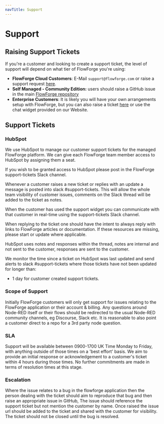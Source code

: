 ```yaml
---
navTitle: Support
---
```


# Support

## Raising Support Tickets

If you're a customer and looking to create a support ticket, the level of support will depend on what tier of FlowForge you're using:

- **FlowForge Cloud Customers**: E-Mail `support@flowforge.com` or raise a support request [here](/support).
- **Self Managed - Community Edition:** users should raise a GitHub issue in the main [FlowForge repository](https://github.com/flowforge/flowforge) 
- **Enterprise Customers**: It is likely you will have your own arrangements setup with FlowForge, but you can also raise a ticket [here](/support) or use the chat widget provided on our Website.

## Support Tickets

### HubSpot
We use HubSpot to manage our customer support tickets for the managed FlowForge platform. We can give each FlowForge team member access to HubSpot by assigning them a seat. 

If you wish to be granted access to HubSpot please post in the FlowForge support-tickets Slack channel.

Whenever a customer raises a new ticket or replies with an update a message is posted into slack #support-tickets.
This will allow the whole team visibility of customer issues, comments on the
Slack thread will be added to the ticket as notes.

When the customer has used the support widget you can communicate with that customer in real-time using the support-tickets Slack channel.

When replying to the ticket one should have the intent to always reply with links
to FlowForge articles or documentation. If these resources are missing, please
start or update where applicable.

HubSpot uses notes and responses within the thread, notes are internal and not sent to the customer, responses are sent to the customer.

We monitor the time since a ticket on HubSpot was last updated and send alerts to slack #support-tickets where those tickets have not been updated for longer than:

 - 1 day for customer created support tickets.

### Scope of Support

Initially FlowForge customers will only get support for issues relating to the
FlowForge application or their account & billing. Any questions around Node-RED
itself or their flows should be redirected to the usual Node-RED community
channels, eg Discourse, Slack etc. It is reasonable to also point a customer 
direct to a repo for a 3rd party node question.

### SLA

Support will be available between 0900-1700 UK Time Monday to Friday, with anything outside of those times on a 'best effort' basis. We aim to provide an initial response or acknowledgement to a customer's ticket within 4 hours during those times. No further commitments are made in terms of resolution times at this stage.

### Escalation

Where the issue relates to a bug in the flowforge application then the person dealing with the ticket should aim to reproduce that bug and then raise an appropriate issue in GitHub, The issue should reference the support ticket but not mention the customer by name. Once raised the issue url should be added to the ticket and shared with the customer for visibility. The ticket should not be closed until the bug is resolved.

